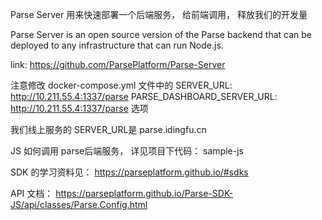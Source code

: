 Parse Server 用来快速部署一个后端服务， 给前端调用， 释放我们的开发量

Parse Server is an open source version of the Parse backend that can be deployed to any infrastructure that can run Node.js. 

link: https://github.com/ParsePlatform/Parse-Server

注意修改 docker-compose.yml 文件中的 SERVER_URL: http://10.211.55.4:1337/parse
      PARSE_DASHBOARD_SERVER_URL: http://10.211.55.4:1337/parse 选项

我们线上服务的 SERVER_URL是 parse.idingfu.cn 

JS 如何调用 parse后端服务， 详见项目下代码： sample-js

SDK 的学习资料见： https://parseplatform.github.io/#sdks

API 文档： https://parseplatform.github.io/Parse-SDK-JS/api/classes/Parse.Config.html